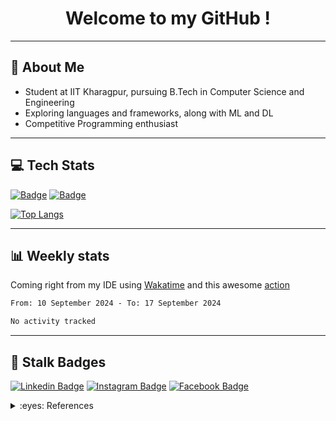 # <div align="center">Welcome to my GitHub !</div>
---

## 👦 About Me

- Student at IIT Kharagpur, pursuing B.Tech in Computer Science and Engineering
- Exploring languages and frameworks, along with ML and DL
- Competitive Programming enthusiast

---

## 💻 Tech Stats

[![Badge](https://cp-logo.vercel.app/codeforces/Spartanlord)](https://www.codeforces.com/profile/spartanlord) 
[![Badge](https://cp-logo.vercel.app/codechef/rpriydarshi)](https://www.codechef.com/users/rpriydarshi)
<!-- [![wakatime](https://wakatime.com/badge/user/32380419-5fe6-466b-85d7-5d0b580849a5.svg)](https://wakatime.com/@32380419-5fe6-466b-85d7-5d0b580849a5) -->

[![Top Langs](https://github-readme-stats.vercel.app/api/top-langs/?username=priydarshiroopak&layout=compact&langs_count=6&hide=html,%20jupyter%20notebook&theme=radical)](https://github.com/anuraghazra/github-readme-stats)


---

## 📊 Weekly stats

Coming right from my IDE using [Wakatime](http://wakatime.com/) and this awesome [action](https://github.com/athul/waka-readme)

<!--START_SECTION:waka-->

```txt
From: 10 September 2024 - To: 17 September 2024

No activity tracked
```

<!--END_SECTION:waka-->

---

## 🤝 Stalk Badges

[![Linkedin Badge](https://img.shields.io/badge/LinkedIn-0077B5?style=for-the-badge&logo=linkedin&logoColor=white)](https://www.linkedin.com/in/priydarshiroopak/)
[![Instagram Badge](https://img.shields.io/badge/Instagram-E4405F?style=for-the-badge&logo=instagram&logoColor=white)](https://www.instagram.com/priydarshiroopak/)
[![Facebook Badge](https://img.shields.io/badge/Facebook-1877F2?style=for-the-badge&logo=facebook&logoColor=white)](https://www.facebook.com/priydarshiroopak/)

<details>
<summary>:eyes: References</summary>

- Wakatime stats update- [athul/waka-readme](https://github.com/athul/waka-readme)
- Top languages- [anuraghazra/github-readme-stats](https://github.com/anuraghazra/github-readme-stats)
</details>